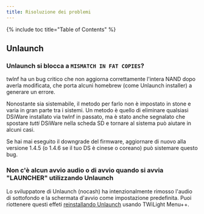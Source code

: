 ```yaml
---
title: Risoluzione dei problemi
---
```


{% include toc title="Table of Contents" %}

## Unlaunch
### Unlaunch si blocca a `MISMATCH IN FAT COPIES`?
twlnf ha un bug critico che non aggiorna correttamente l'intera NAND dopo averla modificata, che porta alcuni homebrew (come Unlaunch installer) a generare un errore.

Nonostante sia sistemabile, il metodo per farlo non è impostato in stone e varia in gran parte tra i sistemi. Un metodo è quello di eliminare qualsiasi DSiWare installato via twlnf in passato, ma è stato anche segnalato che spostare *tutti* DSiWare nella scheda SD e tornare al sistema può aiutare in alcuni casi.

Se hai mai eseguito il downgrade del firmware, aggiornare di nuovo alla versione 1.4.5 (o 1.4.6 se il tuo DS è cinese o coreano) può sistemare questo bug.

### Non c'è alcun avvio audio o di avvio quando si avvia "LAUNCHER" utilizzando Unlaunch

Lo sviluppatore di Unlaunch (nocash) ha intenzionalmente rimosso l'audio di sottofondo e la schermata d'avvio come impostazione predefinita. Puoi riottenere questi effeti [reinstallando Unlaunch](/installing-unlaunch) usando TWiLight Menu++.
